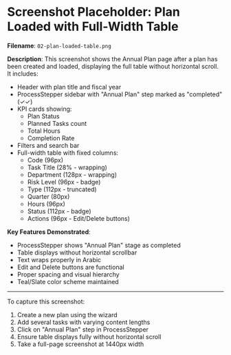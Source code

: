 # Screenshot Placeholder: Plan Loaded with Full-Width Table

**Filename**: `02-plan-loaded-table.png`

**Description**: 
This screenshot shows the Annual Plan page after a plan has been created and loaded, displaying the full table without horizontal scroll. It includes:
- Header with plan title and fiscal year
- ProcessStepper sidebar with "Annual Plan" step marked as "completed" (✓✓)
- KPI cards showing:
  - Plan Status
  - Planned Tasks count
  - Total Hours
  - Completion Rate
- Filters and search bar
- Full-width table with fixed columns:
  - Code (96px)
  - Task Title (28% - wrapping)
  - Department (128px - wrapping)
  - Risk Level (96px - badge)
  - Type (112px - truncated)
  - Quarter (80px)
  - Hours (96px)
  - Status (112px - badge)
  - Actions (96px - Edit/Delete buttons)

**Key Features Demonstrated**:
- ProcessStepper shows "Annual Plan" stage as completed
- Table displays without horizontal scrollbar
- Text wraps properly in Arabic
- Edit and Delete buttons are functional
- Proper spacing and visual hierarchy
- Teal/Slate color scheme maintained

---

To capture this screenshot:
1. Create a new plan using the wizard
2. Add several tasks with varying content lengths
3. Click on "Annual Plan" step in ProcessStepper
4. Ensure table displays fully without horizontal scroll
5. Take a full-page screenshot at 1440px width
